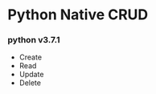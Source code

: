 # Python Native CRUD  
### python v3.7.1  
  
* Create  
* Read    
* Update    
* Delete    
         